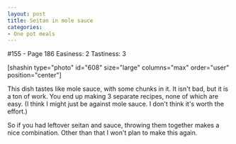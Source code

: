 ```yaml
---
layout: post
title: Seitan in mole sauce
categories:
- One pot meals
---
```


#155 - Page 186
Easiness: 2
Tastiness: 3

[shashin type="photo" id="608" size="large" columns="max" order="user" position="center"]

This dish tastes like mole sauce, with some chunks in it. It isn't bad, but it is a ton of work. You end up making 3 separate recipes, none of which are easy. (I think I might just be against mole sauce. I don't think it's worth the effort.)

So if you had leftover seitan and sauce, throwing them together makes a nice combination. Other than that I won't plan to make this again.
